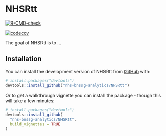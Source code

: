 
<!-- README.md is generated from README.Rmd. Please edit that file -->

# NHSRtt

<!-- badges: start -->

[![R-CMD-check](https://github.com/nhs-bnssg-analytics/NHSRtt/actions/workflows/R-CMD-check.yaml/badge.svg)](https://github.com/nhs-bnssg-analytics/NHSRtt/actions/workflows/R-CMD-check.yaml)

[![codecov](https://codecov.io/gh/nhs-bnssg-analytics/NHSRtt/graph/badge.svg?token=L2LCPH6JEJ)](https://codecov.io/gh/nhs-bnssg-analytics/NHSRtt)
<!-- badges: end -->

The goal of NHSRtt is to …

## Installation

You can install the development version of NHSRtt from
[GitHub](https://github.com/) with:

``` r
# install.packages("devtools")
devtools::install_github("nhs-bnssg-analytics/NHSRtt")
```

Or to get a walkthrough vignette you can install the package - though
this will take a few minutes:

``` r
# install.packages("devtools")
devtools::install_github(
  "nhs-bnssg-analytics/NHSRtt",
  build_vignettes = TRUE
)
```
